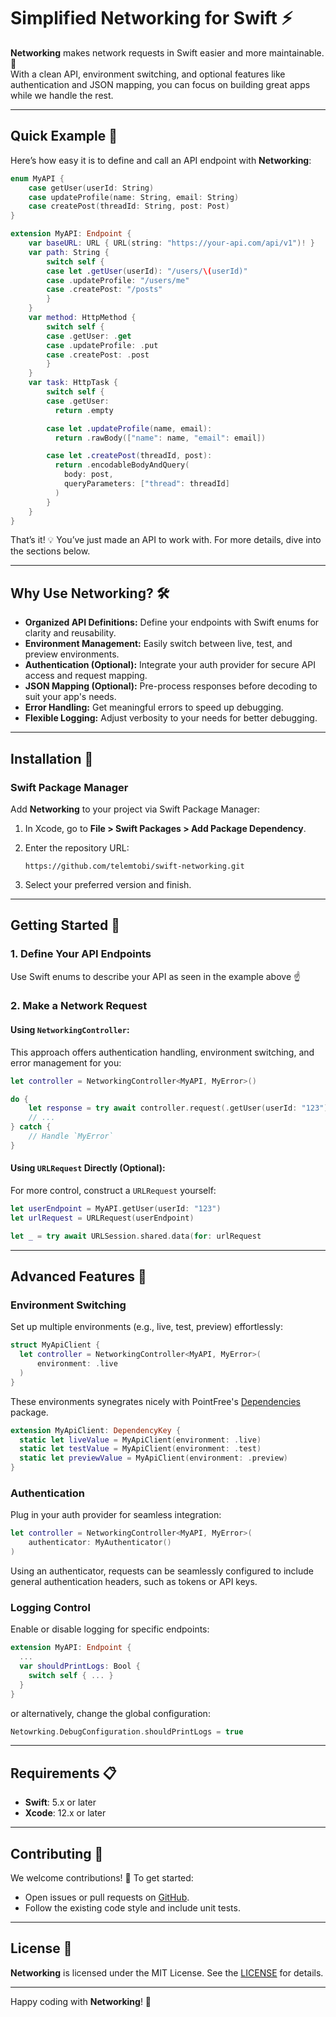 # Simplified Networking for Swift ⚡

**Networking** makes network requests in Swift easier and more maintainable. 🚀  
With a clean API, environment switching, and optional features like authentication and JSON mapping, you can focus on building great apps while we handle the rest.

---

## Quick Example 🌟

Here’s how easy it is to define and call an API endpoint with **Networking**:

```swift
enum MyAPI {
    case getUser(userId: String)
    case updateProfile(name: String, email: String)
    case createPost(threadId: String, post: Post)
}

extension MyAPI: Endpoint {
    var baseURL: URL { URL(string: "https://your-api.com/api/v1")! }
    var path: String {
        switch self {
        case let .getUser(userId): "/users/\(userId)"
        case .updateProfile: "/users/me"
        case .createPost: "/posts"
        }
    }
    var method: HttpMethod {
        switch self {
        case .getUser: .get
        case .updateProfile: .put
        case .createPost: .post
        }
    }
    var task: HttpTask {
        switch self {
        case .getUser:
          return .empty

        case let .updateProfile(name, email):
          return .rawBody(["name": name, "email": email])

        case let .createPost(threadId, post): 
          return .encodableBodyAndQuery(
            body: post,
            queryParameters: ["thread": threadId]
          )
        }
    }
}
```

That’s it! 💡 You’ve just made an API to work with. For more details, dive into the sections below.

---

## Why Use Networking? 🛠️

- **Organized API Definitions:** Define your endpoints with Swift enums for clarity and reusability.
- **Environment Management:** Easily switch between live, test, and preview environments.
- **Authentication (Optional):** Integrate your auth provider for secure API access and request mapping.
- **JSON Mapping (Optional):** Pre-process responses before decoding to suit your app's needs.
- **Error Handling:** Get meaningful errors to speed up debugging.
- **Flexible Logging:** Adjust verbosity to your needs for better debugging.

---

## Installation 🚀

### Swift Package Manager

Add **Networking** to your project via Swift Package Manager:  
1. In Xcode, go to **File > Swift Packages > Add Package Dependency**.  
2. Enter the repository URL:

   ```
   https://github.com/telemtobi/swift-networking.git
   ```

3. Select your preferred version and finish.

---

## Getting Started 🏁

### 1. Define Your API Endpoints

Use Swift enums to describe your API as seen in the example above ☝️

### 2. Make a Network Request

#### Using `NetworkingController`:

This approach offers authentication handling, environment switching, and error management for you:

```swift
let controller = NetworkingController<MyAPI, MyError>()

do {
    let response = try await controller.request(.getUser(userId: "123"))
    // ...
} catch {
    // Handle `MyError`
}
```

#### Using `URLRequest` Directly (Optional):

For more control, construct a `URLRequest` yourself:

```swift
let userEndpoint = MyAPI.getUser(userId: "123")
let urlRequest = URLRequest(userEndpoint)

let _ = try await URLSession.shared.data(for: urlRequest
```

---

## Advanced Features 🔧

### Environment Switching

Set up multiple environments (e.g., live, test, preview) effortlessly:

```swift
struct MyApiClient {
  let controller = NetworkingController<MyAPI, MyError>(
      environment: .live
  )
}
```
These environments synegrates nicely with PointFree's [Dependencies](https://github.com/pointfreeco/swift-dependencies) package.
```swift
extension MyApiClient: DependencyKey {
  static let liveValue = MyApiClient(environment: .live)
  static let testValue = MyApiClient(environment: .test)
  static let previewValue = MyApiClient(environment: .preview)
}
```

### Authentication

Plug in your auth provider for seamless integration:

```swift
let controller = NetworkingController<MyAPI, MyError>(
    authenticator: MyAuthenticator()
)
```
Using an authenticator, requests can be seamlessly configured to include general authentication headers, such as tokens or API keys.

### Logging Control

Enable or disable logging for specific endpoints:

```swift
extension MyAPI: Endpoint {
  ...
  var shouldPrintLogs: Bool {
    switch self { ... }
  }
}
```
or alternatively, change the global configuration:
```swift
Netowrking.DebugConfiguration.shouldPrintLogs = true
```

---

## Requirements 📋

- **Swift**: 5.x or later  
- **Xcode**: 12.x or later  

---

## Contributing 🙌

We welcome contributions! 🎉 To get started:  
- Open issues or pull requests on [GitHub](https://github.com/TelemTobi/Networking).  
- Follow the existing code style and include unit tests.  

---

## License 📄

**Networking** is licensed under the MIT License. See the [LICENSE](https://github.com/TelemTobi/Networking/blob/main/LICENSE.txt) for details.

---

Happy coding with **Networking**! 🚀
